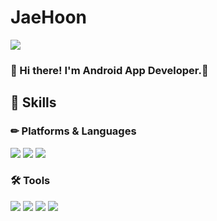 # JaeHoon

<img src="https://img.shields.io/badge/tjwogns0820@gmail.com-EA4335?style=flat-square&logo=Gmail&logoColor=white"/>

### 👋 Hi there! I'm Android App Developer.🔋




<!--
**tjwogns/tjwogns** is a ✨ _special_ ✨ repository because its `README.md` (this file) appears on your GitHub profile.

Here are some ideas to get you started:

- 🔭 I’m currently working on ...
- 🌱 I’m currently learning ...
- 👯 I’m looking to collaborate on ...
- 🤔 I’m looking for help with ...
- 💬 Ask me about ...
- 📫 How to reach me: ...
- 😄 Pronouns: ...
- ⚡ Fun fact: ...
-->

## 📖 Skills
### ✏ Platforms & Languages
<img src="https://img.shields.io/badge/Android-3DDC84?style=flat-square&logo=Android&logoColor=white"/> <img src="https://img.shields.io/badge/Java-007396?style=flat-square&logo=Java&logoColor=white"/> <img src="https://img.shields.io/badge/kotlin-7F52FF?style=flat-square&logo=Kotlin&logoColor=white"/>

### 🛠 Tools

<img src="https://img.shields.io/badge/Andoid Studio-3DDC84?style=flat-square&logo=AndroidStudio&logoColor=white"/> <img src="https://img.shields.io/badge/firebase-FFCA28?style=flat-square&logo=Firebase&logoColor=white"/> <img src="https://img.shields.io/badge/git-F05032?style=flat-square&logo=Git&logoColor=white"/> <img src="https://img.shields.io/badge/github-181717?style=flat-square&logo=GitHub&logoColor=white"/>
